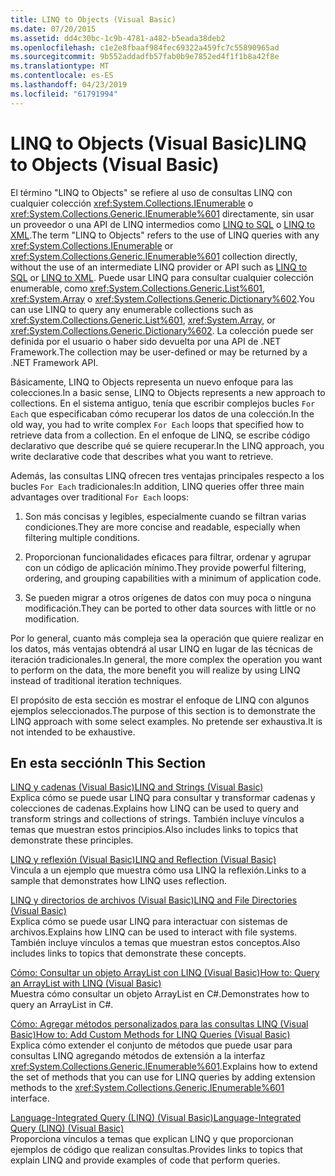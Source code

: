 ```yaml
---
title: LINQ to Objects (Visual Basic)
ms.date: 07/20/2015
ms.assetid: dd4c30bc-1c9b-4781-a482-b5eada38deb2
ms.openlocfilehash: c1e2e8fbaaf984fec69322a459fc7c55890965ad
ms.sourcegitcommit: 9b552addadfb57fab0b9e7852ed4f1f1b8a42f8e
ms.translationtype: MT
ms.contentlocale: es-ES
ms.lasthandoff: 04/23/2019
ms.locfileid: "61791994"
---
```

# <a name="linq-to-objects-visual-basic"></a><span data-ttu-id="c6ca1-102">LINQ to Objects (Visual Basic)</span><span class="sxs-lookup"><span data-stu-id="c6ca1-102">LINQ to Objects (Visual Basic)</span></span>
<span data-ttu-id="c6ca1-103">El término "LINQ to Objects" se refiere al uso de consultas LINQ con cualquier colección <xref:System.Collections.IEnumerable> o <xref:System.Collections.Generic.IEnumerable%601> directamente, sin usar un proveedor o una API de LINQ intermedios como [LINQ to SQL](../../../../framework/data/adonet/sql/linq/index.md) o [LINQ to XML](../../../../visual-basic/programming-guide/concepts/linq/linq-to-xml.md).</span><span class="sxs-lookup"><span data-stu-id="c6ca1-103">The term "LINQ to Objects" refers to the use of LINQ queries with any <xref:System.Collections.IEnumerable> or <xref:System.Collections.Generic.IEnumerable%601> collection directly, without the use of an intermediate LINQ provider or API such as [LINQ to SQL](../../../../framework/data/adonet/sql/linq/index.md) or [LINQ to XML](../../../../visual-basic/programming-guide/concepts/linq/linq-to-xml.md).</span></span> <span data-ttu-id="c6ca1-104">Puede usar LINQ para consultar cualquier colección enumerable, como <xref:System.Collections.Generic.List%601>, <xref:System.Array> o <xref:System.Collections.Generic.Dictionary%602>.</span><span class="sxs-lookup"><span data-stu-id="c6ca1-104">You can use LINQ to query any enumerable collections such as <xref:System.Collections.Generic.List%601>, <xref:System.Array>, or <xref:System.Collections.Generic.Dictionary%602>.</span></span> <span data-ttu-id="c6ca1-105">La colección puede ser definida por el usuario o haber sido devuelta por una API de .NET Framework.</span><span class="sxs-lookup"><span data-stu-id="c6ca1-105">The collection may be user-defined or may be returned by a .NET Framework API.</span></span>  
  
 <span data-ttu-id="c6ca1-106">Básicamente, LINQ to Objects representa un nuevo enfoque para las colecciones.</span><span class="sxs-lookup"><span data-stu-id="c6ca1-106">In a basic sense, LINQ to Objects represents a new approach to collections.</span></span> <span data-ttu-id="c6ca1-107">En el sistema antiguo, tenía que escribir complejos bucles `For Each` que especificaban cómo recuperar los datos de una colección.</span><span class="sxs-lookup"><span data-stu-id="c6ca1-107">In the old way, you had to write complex `For Each` loops that specified how to retrieve data from a collection.</span></span> <span data-ttu-id="c6ca1-108">En el enfoque de LINQ, se escribe código declarativo que describe qué se quiere recuperar.</span><span class="sxs-lookup"><span data-stu-id="c6ca1-108">In the LINQ approach, you write declarative code that describes what you want to retrieve.</span></span>  
  
 <span data-ttu-id="c6ca1-109">Además, las consultas LINQ ofrecen tres ventajas principales respecto a los bucles `For Each` tradicionales:</span><span class="sxs-lookup"><span data-stu-id="c6ca1-109">In addition, LINQ queries offer three main advantages over traditional `For Each` loops:</span></span>  
  
1. <span data-ttu-id="c6ca1-110">Son más concisas y legibles, especialmente cuando se filtran varias condiciones.</span><span class="sxs-lookup"><span data-stu-id="c6ca1-110">They are more concise and readable, especially when filtering multiple conditions.</span></span>  
  
2. <span data-ttu-id="c6ca1-111">Proporcionan funcionalidades eficaces para filtrar, ordenar y agrupar con un código de aplicación mínimo.</span><span class="sxs-lookup"><span data-stu-id="c6ca1-111">They provide powerful filtering, ordering, and grouping capabilities with a minimum of application code.</span></span>  
  
3. <span data-ttu-id="c6ca1-112">Se pueden migrar a otros orígenes de datos con muy poca o ninguna modificación.</span><span class="sxs-lookup"><span data-stu-id="c6ca1-112">They can be ported to other data sources with little or no modification.</span></span>  
  
 <span data-ttu-id="c6ca1-113">Por lo general, cuanto más compleja sea la operación que quiere realizar en los datos, más ventajas obtendrá al usar LINQ en lugar de las técnicas de iteración tradicionales.</span><span class="sxs-lookup"><span data-stu-id="c6ca1-113">In general, the more complex the operation you want to perform on the data, the more benefit you will realize by using LINQ instead of traditional iteration techniques.</span></span>  
  
 <span data-ttu-id="c6ca1-114">El propósito de esta sección es mostrar el enfoque de LINQ con algunos ejemplos seleccionados.</span><span class="sxs-lookup"><span data-stu-id="c6ca1-114">The purpose of this section is to demonstrate the LINQ approach with some select examples.</span></span> <span data-ttu-id="c6ca1-115">No pretende ser exhaustiva.</span><span class="sxs-lookup"><span data-stu-id="c6ca1-115">It is not intended to be exhaustive.</span></span>  
  
## <a name="in-this-section"></a><span data-ttu-id="c6ca1-116">En esta sección</span><span class="sxs-lookup"><span data-stu-id="c6ca1-116">In This Section</span></span>  
 [<span data-ttu-id="c6ca1-117">LINQ y cadenas (Visual Basic)</span><span class="sxs-lookup"><span data-stu-id="c6ca1-117">LINQ and Strings (Visual Basic)</span></span>](../../../../visual-basic/programming-guide/concepts/linq/linq-and-strings.md)  
 <span data-ttu-id="c6ca1-118">Explica cómo se puede usar LINQ para consultar y transformar cadenas y colecciones de cadenas.</span><span class="sxs-lookup"><span data-stu-id="c6ca1-118">Explains how LINQ can be used to query and transform strings and collections of strings.</span></span> <span data-ttu-id="c6ca1-119">También incluye vínculos a temas que muestran estos principios.</span><span class="sxs-lookup"><span data-stu-id="c6ca1-119">Also includes links to topics that demonstrate these principles.</span></span>  
  
 [<span data-ttu-id="c6ca1-120">LINQ y reflexión (Visual Basic)</span><span class="sxs-lookup"><span data-stu-id="c6ca1-120">LINQ and Reflection (Visual Basic)</span></span>](../../../../visual-basic/programming-guide/concepts/linq/linq-and-reflection.md)  
 <span data-ttu-id="c6ca1-121">Vincula a un ejemplo que muestra cómo usa LINQ la reflexión.</span><span class="sxs-lookup"><span data-stu-id="c6ca1-121">Links to a sample that demonstrates how LINQ uses reflection.</span></span>  
  
 [<span data-ttu-id="c6ca1-122">LINQ y directorios de archivos (Visual Basic)</span><span class="sxs-lookup"><span data-stu-id="c6ca1-122">LINQ and File Directories (Visual Basic)</span></span>](../../../../visual-basic/programming-guide/concepts/linq/linq-and-file-directories.md)  
 <span data-ttu-id="c6ca1-123">Explica cómo se puede usar LINQ para interactuar con sistemas de archivos.</span><span class="sxs-lookup"><span data-stu-id="c6ca1-123">Explains how LINQ can be used to interact with file systems.</span></span> <span data-ttu-id="c6ca1-124">También incluye vínculos a temas que muestran estos conceptos.</span><span class="sxs-lookup"><span data-stu-id="c6ca1-124">Also includes links to topics that demonstrate these concepts.</span></span>  
  
 [<span data-ttu-id="c6ca1-125">Cómo: Consultar un objeto ArrayList con LINQ (Visual Basic)</span><span class="sxs-lookup"><span data-stu-id="c6ca1-125">How to: Query an ArrayList with LINQ (Visual Basic)</span></span>](../../../../visual-basic/programming-guide/concepts/linq/how-to-query-an-arraylist-with-linq.md)  
 <span data-ttu-id="c6ca1-126">Muestra cómo consultar un objeto ArrayList en C#.</span><span class="sxs-lookup"><span data-stu-id="c6ca1-126">Demonstrates how to query an ArrayList in C#.</span></span>  
  
 [<span data-ttu-id="c6ca1-127">Cómo: Agregar métodos personalizados para las consultas LINQ (Visual Basic)</span><span class="sxs-lookup"><span data-stu-id="c6ca1-127">How to: Add Custom Methods for LINQ Queries (Visual Basic)</span></span>](../../../../visual-basic/programming-guide/concepts/linq/how-to-add-custom-methods-for-linq-queries.md)  
 <span data-ttu-id="c6ca1-128">Explica cómo extender el conjunto de métodos que puede usar para consultas LINQ agregando métodos de extensión a la interfaz <xref:System.Collections.Generic.IEnumerable%601>.</span><span class="sxs-lookup"><span data-stu-id="c6ca1-128">Explains how to extend the set of methods that you can use for LINQ queries by adding extension methods to the <xref:System.Collections.Generic.IEnumerable%601> interface.</span></span>  
  
 [<span data-ttu-id="c6ca1-129">Language-Integrated Query (LINQ) (Visual Basic)</span><span class="sxs-lookup"><span data-stu-id="c6ca1-129">Language-Integrated Query (LINQ) (Visual Basic)</span></span>](../../../../visual-basic/programming-guide/concepts/linq/index.md)  
 <span data-ttu-id="c6ca1-130">Proporciona vínculos a temas que explican LINQ y que proporcionan ejemplos de código que realizan consultas.</span><span class="sxs-lookup"><span data-stu-id="c6ca1-130">Provides links to topics that explain LINQ and provide examples of code that perform queries.</span></span>

